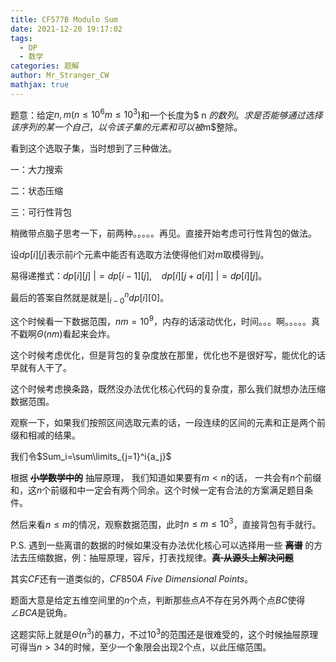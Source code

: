 ```yaml
---
title: CF577B Modulo Sum
date: 2021-12-20 19:17:02
tags:
  - DP
  - 数学
categories: 题解
author: Mr_Stranger_CW
mathjax: true
---
```


题意：给定$n,m(n \leq 10^6 m\leq 10^3)$和一个长度为$ n $的数列。求是否能够通过选择该序列的某一个自己，以令该子集的元素和可以被$m$整除。

看到这个选取子集，当时想到了三种做法。

一：大力搜索

二：状态压缩

三：可行性背包

稍微带点脑子思考一下，前两种。。。。。再见。直接开始考虑可行性背包的做法。

设$dp[i][j]$表示前$i$个元素中能否有选取方法使得他们对$m$取模得到$j$。

易得递推式：$dp[i][j]\ |=dp[i-1][j],\ \ \ \ dp[i][j+a[i]]\ |=dp[i][j]$。

最后的答案自然就是就是$|^{n}_{i-0}dp[i][0]$。

这个时候看一下数据范围，$nm=10^9$，内存的话滚动优化，时间。。。啊。。。。。真不戳啊$\Theta(nm)$看起来会炸。

这个时候考虑优化，但是背包的复杂度放在那里，优化也不是很好写，能优化的话早就有人干了。

这个时候考虑换条路，既然没办法优化核心代码的复杂度，那么我们就想办法压缩数据范围。

观察一下，如果我们按照区间选取元素的话，一段连续的区间的元素和正是两个前缀和相减的结果。

我们令$Sum_i=\sum\limits_{j=1}^i{a_j}$

根据 **~~小学数学中的~~** 抽屉原理， 我们知道如果要有$m  < n$的话， 一共会有$n$个前缀和，这$n$个前缀和中一定会有两个同余。这个时候一定有合法的方案满足题目条件。

然后来看$n\leq m$的情况，观察数据范围，此时$n\leq m\leq10^3$，直接背包有手就行。

P.S. 遇到一些离谱的数据的时候如果没有办法优化核心可以选择用一些 **~~离谱~~** 的方法去压缩数据，例：抽屉原理，容斥，打表找规律。**~~真·从源头上解决问题~~**

其实$CF$还有一道类似的，$CF850A\ Five\ Dimensional\ Points$。

题面大意是给定五维空间里的$n$个点，判断那些点$A$不存在另外两个点$BC$使得$\angle BCA$是锐角。

这题实际上就是$\Theta(n^3)$的暴力，不过$10^3$的范围还是很难受的，这个时候抽屉原理可得当$n>34$的时候，至少一个象限会出现$2$个点，以此压缩范围。